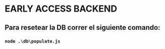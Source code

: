 # EARLY ACCESS BACKEND

## Para resetear la DB correr el siguiente comando:

### `node .\db\populate.js`
